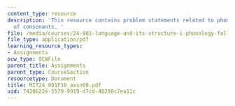 ```yaml
---
content_type: resource
description: 'This resource contains problem statements related to phonetics II: acoustics
  of consonants. '
file: /media/courses/24-901-language-and-its-structure-i-phonology-fall-2010/7420622e55799919d7cd48298c7ea11c_MIT24_901F10_assn09.pdf
file_type: application/pdf
learning_resource_types:
- Assignments
ocw_type: OCWFile
parent_title: Assignments
parent_type: CourseSection
resourcetype: Document
title: MIT24_901F10_assn09.pdf
uid: 7420622e-5579-9919-d7cd-48298c7ea11c
---
```

